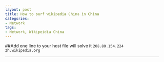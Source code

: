```yaml
---
layout: post
title: How to surf wikipedia China in China
categories:
- Network
tags:
- Network, Wikipeidia China
---
```


     
	 
##Add one line to your host file will solve it
`208.80.154.224 zh.wikipedia.org`

----
